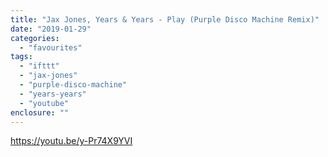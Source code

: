 ```yaml
---
title: "Jax Jones, Years & Years - Play (Purple Disco Machine Remix)"
date: "2019-01-29"
categories: 
  - "favourites"
tags: 
  - "ifttt"
  - "jax-jones"
  - "purple-disco-machine"
  - "years-years"
  - "youtube"
enclosure: ""
---
```


https://youtu.be/y-Pr74X9YVI
